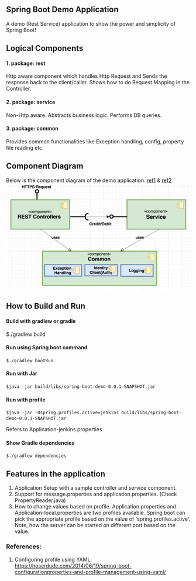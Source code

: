 ## Spring Boot Demo Application
A demo (Rest Service) application to show the power and simplicity of Spring Boot!

## Logical Components
#### 1. package: rest 
Http aware component which handles Http Request and Sends the response back to the client/caller.
Shows how to do Request Mapping in the Controller. 

#### 2. package: service
Non-Http aware. Abstracts business logic. Performs DB queries.

#### 3. package: common
Provides common functionalities like Exception handling, config, property file reading etc.

## Component Diagram
Below is the component diagram of the demo application. [ref1](https://www.ibm.com/developerworks/rational/library/dec04/bell/index.html) & [ref2](http://www.uml-diagrams.org/component.html)
![component-diagram](https://github.com/raiskumar/spring-boot-demo/blob/master/component-diagram.png)


## How to Build and Run
#### Build with gradlew or gradle
   $./gradlew build

#### Run using Spring boot command
    $./gradlew bootRun

#### Run with Jar
    $java -jar build/libs/spring-boot-demo-0.0.1-SNAPSHOT.jar

#### Run with profile
    $java -jar -Dspring.profiles.active=jenkins build/libs/spring-boot-demo-0.0.1-SNAPSHOT.jar

Refers to Application-jenkins.properties

#### Show Gradle dependencies
    $./gradlew dependencies 

## Features in the application
1. Application Setup with a sample controller and service component. 
2. Support for message.properties and application.properties. (Check PropertyReader.java)
3. How to change values based on profile. Application.properties and Application-local.properties are two profiles available. Spring boot can pick the appropriate profile based on the value of 'spring.profiles.active'.
Note, how the server can be started on different port based on the value. 


### References:
1. Configuring profile using YAML: https://hoserdude.com/2014/06/19/spring-boot-configurationproperties-and-profile-management-using-yaml/

